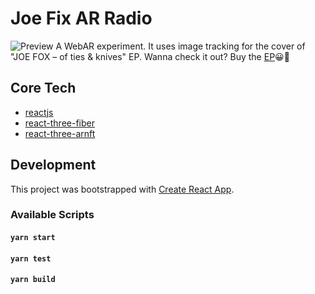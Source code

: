 # Joe Fix AR Radio
![Preview](https://raw.githubusercontent.com/ThomasRutzer/joefix-ar-radio/dev/preview.png)
A WebAR experiment. It uses image tracking for the cover of "JOE FOX – of ties & knives" EP.
Wanna check it out? Buy the [EP](https://joefix1.bandcamp.com/releases)😀🥁

## Core Tech
- [reactjs](https://reactjs.org/)
- [react-three-fiber](https://github.com/pmndrs/react-three-fiber)
- [react-three-arnft](https://github.com/j-era/react-three-arnft)

## Development 
This project was bootstrapped with [Create React App](https://github.com/facebook/create-react-app).

### Available Scripts

#### `yarn start`
#### `yarn test`
#### `yarn build`
